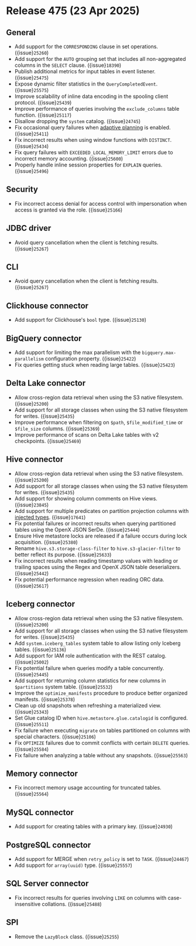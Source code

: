 # Release 475 (23 Apr 2025)

## General

* Add support for the `CORRESPONDING` clause in set operations. ({issue}`25260`)
* Add support for the `AUTO` grouping set that includes all non-aggregated columns 
  in the `SELECT` clause. ({issue}`18390`)
* Publish additional metrics for input tables in event listener. ({issue}`25475`)
* Expose dynamic filter statistics in the `QueryCompletedEvent`. ({issue}`25575`)
* Improve scalability of inline data encoding in the spooling client protocol. ({issue}`25439`)
* Improve performance of queries involving the `exclude_columns` table function. ({issue}`25117`)
* Disallow dropping the `system` catalog. ({issue}`24745`)
* Fix occasional query failures when [adaptive planning](/optimizer/adaptive-plan-optimizations) is enabled. ({issue}`25411`)
* Fix incorrect results when using window functions with `DISTINCT`. ({issue}`25434`)
* Fix query failures with `EXCEEDED_LOCAL_MEMORY_LIMIT` errors due to incorrect memory accounting. ({issue}`25600`)
* Properly handle inline session properties for `EXPLAIN` queries. ({issue}`25496`)

## Security

* Fix incorrect access denial for access control with impersonation when access is granted via the role. ({issue}`25166`)

## JDBC driver

* Avoid query cancellation when the client is fetching results. ({issue}`25267`)

## CLI

* Avoid query cancellation when the client is fetching results. ({issue}`25267`)

## Clickhouse connector

* Add support for Clickhouse's `bool` type. ({issue}`25130`)

## BigQuery connector

* Add support for limiting the max parallelism with the `bigquery.max-parallelism` configuration property. ({issue}`25422`)
* Fix queries getting stuck when reading large tables. ({issue}`25423`)

## Delta Lake connector

* Allow cross-region data retrieval when using the S3 native filesystem. ({issue}`25200`)
* Add support for all storage classes when using the S3 native filesystem for writes. ({issue}`25435`)
* Improve performance when filtering on `$path`, `$file_modified_time` or `$file_size` columns. ({issue}`25369`)
* Improve performance of scans on Delta Lake tables with v2 checkpoints. ({issue}`25469`)

## Hive connector

* Allow cross-region data retrieval when using the S3 native filesystem. ({issue}`25200`)
* Add support for all storage classes when using the S3 native filesystem for writes. ({issue}`25435`)
* Add support for showing column comments on Hive views. ({issue}`23845`)
* Add support for multiple predicates on partition projection columns with [injected types](https://docs.aws.amazon.com/athena/latest/ug/partition-projection-supported-types.html#partition-projection-injected-type). ({issue}`17641`)
* Fix potential failures or incorrect results when querying partitioned tables using the OpenX JSON SerDe. ({issue}`25444`)
* Ensure Hive metastore locks are released if a failure occurs during lock acquisition. ({issue}`25380`)
* Rename `hive.s3.storage-class-filter` to `hive.s3-glacier-filter` to better reflect its purpose. ({issue}`25633`)
* Fix incorrect results when reading timestamp values with leading or trailing spaces using the Regex and 
  OpenX JSON table deserializers. ({issue}`25442`)
* Fix potential performance regression when reading ORC data. ({issue}`25617`)

## Iceberg connector

* Allow cross-region data retrieval when using the S3 native filesystem. ({issue}`25200`)
* Add support for all storage classes when using the S3 native filesystem for writes. ({issue}`25435`)
* Add `system.iceberg_tables` system table to allow listing only Iceberg tables. ({issue}`25136`)
* Add support for IAM role authentication with the REST catalog. ({issue}`25002`)
* Fix potential failure when queries modify a table concurrently. ({issue}`25445`)
* Add support for returning column statistics for new columns in `$partitions` system table. ({issue}`25532`)
* Improve the `optimize_manifests` procedure to produce better organized manifests. ({issue}`25378`)
* Clean up old snapshots when refreshing a materialized view. ({issue}`25343`)
* Set Glue catalog ID when `hive.metastore.glue.catalogid` is configured. ({issue}`25511`)
* Fix failure when executing `migrate` on tables partitioned on columns with special characters. ({issue}`25106`)
* Fix `OPTIMIZE` failures due to commit conflicts with certain `DELETE` queries. ({issue}`25584`)
* Fix failure when analyzing a table without any snapshots. ({issue}`25563`)

## Memory connector

* Fix incorrect memory usage accounting for truncated tables. ({issue}`25564`)

## MySQL connector

* Add support for creating tables with a primary key. ({issue}`24930`)

## PostgreSQL connector

* Add support for MERGE when `retry_policy` is set to `TASK`. ({issue}`24467`)
* Add support for `array(uuid)` type. ({issue}`25557`)

## SQL Server connector

* Fix incorrect results for queries involving `LIKE` on columns with case-insensitive collations. ({issue}`25488`)

## SPI

* Remove the `LazyBlock` class. ({issue}`25255`)
